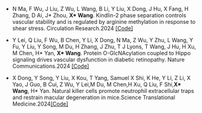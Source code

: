 - N Ma, F Wu, J Liu, Z Wu, L Wang, B Li, Y Liu, X Dong, J Hu, X Fang, H Zhang, D Ai, J* Zhou, <strong>X* Wang</strong>. Kindlin-2 phase separation controls vascular stability and is regulated by arginine methylation in response to shear stress. <italic>Circulation Research</italic>.2024 [[Code]](https://www.ahajournals.org/doi/10.1161/CIRCRESAHA.124.324773)

- Y Lei, Q Liu, F Wu, B Chen, Y Li, X Dong, N Ma, Z Wu, Y Zhu, L Wang, Y Fu, Y Liu, Y Song, M Du, H Zhang, J Zhu, T J Lyons, T Wang, J Hu, H Xu, M Chen, H* Yan, <strong>X* Wang</strong>. Protein O-GlcNAcylation coupled to Hippo signaling drives vascular dysfunction in diabetic retinopathy. <italic>Nature Communications</italic>.2024 [[Code]](https://www.nature.com/articles/s41467-024-53601-x)

- X Dong, Y Song, Y Liu, X Kou, T Yang, Samuel X Shi, K He, Y Li, Z Li, X Yao, J Guo, B Cui, Z Wu, Y Lei,M Du, M Chen,H Xu, Q Liu, F Shi,<strong>X* Wang</strong>, H* Yan. Natural killer cells promote neutrophil extracellular traps and restrain macular degeneration in mice.<italic>Science Translational Medicine</italic>.2024[[Code]](https://www.science.org/doi/10.1126/scitranslmed.adi6626?url_ver=Z39.88-2003&rfr_id=ori:rid:crossref.org&rfr_dat=cr_pub%20%200pubmed)

